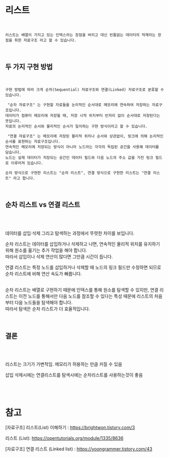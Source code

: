 # 리스트

<br/>

    리스트는 배열이 가지고 있는 인덱스라는 장점을 버리고 대신 빈틈없는 데이터의 적재라는 장점을 취한 자료구조 라고 할 수 있습니다.

<br/>
<h2><b>두 가지 구현 방법</b></h2>
<br/>

    구현 방법에 따라 크게 순차(Sequential) 자료구조와 연결(Linked) 자료구조로 분류할 수 있습니다.

     "순차 자료구조" 는 구현할 자료들을 논리적인 순서대로 메모리에 연속하여 저장하는 자료구조입니다.
    데이터가 컴퓨터 메모리에 저장될 때, 저장 시작 위치부터 빈자리 없이 순서대로 저장된다는 뜻입니다.
    자료의 논리적인 순서와 물리적인 순서가 일치하는 구현 방식이라고 할 수 있습니다.

     "연결 자료구조" 는 메모리에 저장된 물리적 위치나 순서와 상관없이, 링크에 의해 논리적인 순서를 표현하는 자료구조입니다.
    연속적인 메모리에 저장되는 방식이 아니라 노드라는 각각의 독립된 공간을 사용해 데이터를 담습니다.
    노드는 실제 데이터가 저장되는 공간인 데이터 필드와 다음 노드의 주소 값을 가진 링크 필드로 이루어져 있습니다.

    순차 방식으로 구현한 리스트는 "순차 리스트", 연결 방식으로 구현한 리스트는 "연결 리스트" 라고 합니다.

<br/>
<h2><b>순차 리스트 vs 연결 리스트</b></h2>
<br/><br/>

데이터를 삽입·삭제 그리고 탐색하는 과정에서 뚜렷한 차이를 보입니다.<br/>

순차 리스트는 데이터를 삽입하거나 삭제하고 나면, 연속적인 물리적 위치를 유지하기 위해 원소를 옮기는 추가 작업을 해야 합니다.<br/>
따라서 삽입이나 삭제 연산이 많다면 그만큼 시간이 듭니다.<br/>

연결 리스트는 특정 노드를 삽입하거나 삭제할 때 노드의 링크 필드만 수정하면 되므로 순차 리스트에 비해 연산 속도가 빠릅니다.<br/><br/>

순차 리스트는 배열로 구현하기 때문에 인덱스를 통해 원소를 탐색할 수 있지만, 연결 리스트는 이전 노드를 통해서만 다음 노드를 참조할 수 있다는 특성 때문에 리스트의 처음부터 다음 노드들을 탐색해야 합니다.<br/>
따라서 탐색은 순차 리스트가 더 효율적입니다.

<br/>
<h2><b>결론</b></h2>
<br/><br/>

리스트는 크기가 가변적임. 메모리가 허용하는 만큼 커질 수 있음

삽입 삭제시에는 연결리스트를 탐색시에는 순차리스트를 사용하는것이 좋음

<br/><br/>

# 참고

[자료구조] 리스트(List) 이해하기 : https://brightwon.tistory.com/3

리스트 (List): https://opentutorials.org/module/1335/8636

[자료구조] 연결 리스트 (Linked list) : https://yoongrammer.tistory.com/43
